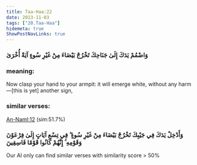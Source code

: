 ```yaml
---
title: Taa-Haa:22
date: 2013-11-03
tags: ["20.Taa-Haa"]
hidemeta: true 
ShowPostNavLinks: true 
---
```

### وَاضْمُمْ يَدَكَ إِلَىٰ جَنَاحِكَ تَخْرُجْ بَيْضَاءَ مِنْ غَيْرِ سُوءٍ آيَةً أُخْرَىٰ
### meaning: 
Now clasp your hand to your armpit: it will emerge white, without any harm—[this is yet] another sign,
### similar verses: 

[An-Naml:12](/27/12) (sim:51.7%)

### وَأَدْخِلْ يَدَكَ فِي جَيْبِكَ تَخْرُجْ بَيْضَاءَ مِنْ غَيْرِ سُوءٍ ۖ فِي تِسْعِ آيَاتٍ إِلَىٰ فِرْعَوْنَ وَقَوْمِهِ ۚ إِنَّهُمْ كَانُوا قَوْمًا فَاسِقِينَ

Our AI only can find similar verses with similarity score > 50% 



